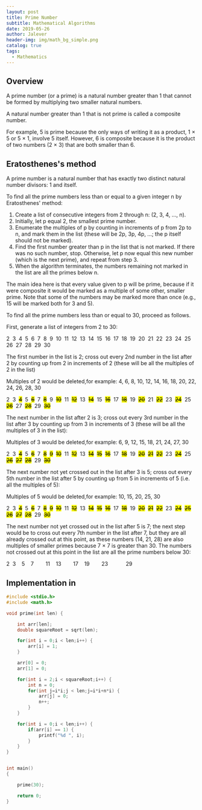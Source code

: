 ```yaml
---
layout: post
title: Prime Number
subtitle: Mathematical Algorithms
date: 2019-05-26
author: Jalever
header-img: img/math_bg_simple.png
catalog: true
tags:
  - Mathematics
---
```


## Overview
A prime number (or a prime) is a natural number greater than 1 that cannot be formed by multiplying two smaller natural numbers.

A natural number greater than 1 that is not prime is called a composite number.

For example, 5 is prime because the only ways of writing it as a product, 1 × 5 or 5 × 1, involve 5 itself. However, 6 is composite because it is the product of two numbers (2 × 3) that are both smaller than 6.

## Eratosthenes's method
A prime number is a natural number that has exactly two distinct natural number divisors: 1 and itself.

To find all the prime numbers less than or equal to a given integer n by Eratosthenes' method:

1. Create a list of consecutive integers from 2 through n: (2, 3, 4, ..., n).
2. Initially, let p equal 2, the smallest prime number.
3. Enumerate the multiples of p by counting in increments of p from 2p to n, and mark them in the list (these will be 2p, 3p, 4p, ...; the p itself should not be marked).
4. Find the first number greater than p in the list that is not marked. If there was no such number, stop. Otherwise, let p now equal this new number (which is the next prime), and repeat from step 3.
5. When the algorithm terminates, the numbers remaining not marked in the list are all the primes below n.

The main idea here is that every value given to p will be prime, because if it were composite it would be marked as a multiple of some other, smaller prime. Note that some of the numbers may be marked more than once (e.g., 15 will be marked both for 3 and 5).

To find all the prime numbers less than or equal to 30, proceed as follows.

First, generate a list of integers from 2 to 30:
<p>
2&nbsp;
3&nbsp;
4&nbsp;
5&nbsp;
6&nbsp;
7&nbsp;
8&nbsp;
9&nbsp;
10&nbsp;
11&nbsp;
12&nbsp;
13&nbsp;
14&nbsp;
15&nbsp;
16&nbsp;
17&nbsp;
18&nbsp;
19&nbsp;
20&nbsp;
21&nbsp;
22&nbsp;
23&nbsp;
24&nbsp;
25&nbsp;
26&nbsp;
27&nbsp;
28&nbsp;
29&nbsp;
30&nbsp;
</p>

The first number in the list is 2; cross out every 2nd number in the list after 2 by counting up from 2 in increments of 2 (these will be all the multiples of 2 in the list)

Multiples of 2 would be deleted,for example: 4, 6, 8, 10, 12, 14, 16, 18, 20, 22, 24, 26, 28, 30
<p>
2&nbsp;
3&nbsp;
<mark><del>4</del></mark>&nbsp;
5&nbsp;
<mark><del>6</del></mark>&nbsp;
7&nbsp;
<mark><del>8</del></mark>&nbsp;
9&nbsp;
<mark><del>10</del></mark>&nbsp;
11&nbsp;
<mark><del>12</del></mark>&nbsp;
13&nbsp;
<mark><del>14</del></mark>&nbsp;
15&nbsp;
<mark><del>16</del></mark>&nbsp;
17&nbsp;
<mark><del>18</del></mark>&nbsp;
19&nbsp;
<mark><del>20</del></mark>&nbsp;
21&nbsp;
<mark><del>22</del></mark>&nbsp;
23&nbsp;
<mark><del>24</del></mark>&nbsp;
25&nbsp;
<mark><del>26</del></mark>&nbsp;
27&nbsp;
<mark><del>28</del></mark>&nbsp;
29&nbsp;
<mark><del>30</del></mark>&nbsp;
</p>

The next number in the list after 2 is 3; cross out every 3rd number in the list after 3 by counting up from 3 in increments of 3 (these will be all the multiples of 3 in the list):

Multiples of 3 would be deleted,for example: 6, 9, 12, 15, 18, 21, 24, 27, 30
<p>
2&nbsp;
3&nbsp;
<mark><del>4</del></mark>&nbsp;
5&nbsp;
<mark><del>6</del></mark>&nbsp;
7&nbsp;
<mark><del>8</del></mark>&nbsp;
<mark><del>9</del></mark>&nbsp;
<mark><del>10</del></mark>&nbsp;
11&nbsp;
<mark><del>12</del></mark>&nbsp;
13&nbsp;
<mark><del>14</del></mark>&nbsp;
<mark><del>15</del></mark>&nbsp;
<mark><del>16</del></mark>&nbsp;
17&nbsp;
<mark><del>18</del></mark>&nbsp;
19&nbsp;
<mark><del>20</del></mark>&nbsp;
<mark><del>21</del></mark>&nbsp;
<mark><del>22</del></mark>&nbsp;
23&nbsp;
<mark><del>24</del></mark>&nbsp;
25&nbsp;
<mark><del>26</del></mark>&nbsp;
<mark><del>27</del></mark>&nbsp;
<mark><del>28</del></mark>&nbsp;
29&nbsp;
<mark><del>30</del></mark>&nbsp;
</p>

The next number not yet crossed out in the list after 3 is 5; cross out every 5th number in the list after 5 by counting up from 5 in increments of 5 (i.e. all the multiples of 5):

Multiples of 5 would be deleted,for example: 10, 15, 20, 25, 30
<p>
2&nbsp;
3&nbsp;
<mark><del>4</del></mark>&nbsp;
5&nbsp;
<mark><del>6</del></mark>&nbsp;
7&nbsp;
<mark><del>8</del></mark>&nbsp;
<mark><del>9</del></mark>&nbsp;
<mark><del>10</del></mark>&nbsp;
11&nbsp;
<mark><del>12</del></mark>&nbsp;
13&nbsp;
<mark><del>14</del></mark>&nbsp;
<mark><del>15</del></mark>&nbsp;
<mark><del>16</del></mark>&nbsp;
17&nbsp;
<mark><del>18</del></mark>&nbsp;
19&nbsp;
<mark><del>20</del></mark>&nbsp;
<mark><del>21</del></mark>&nbsp;
<mark><del>22</del></mark>&nbsp;
23&nbsp;
<mark><del>24</del></mark>&nbsp;
<mark><del>25</del></mark>&nbsp;
<mark><del>26</del></mark>&nbsp;
<mark><del>27</del></mark>&nbsp;
<mark><del>28</del></mark>&nbsp;
29&nbsp;
<mark><del>30</del></mark>&nbsp;
</p>

The next number not yet crossed out in the list after 5 is 7; the next step would be to cross out every 7th number in the list after 7, but they are all already crossed out at this point, as these numbers (14, 21, 28) are also multiples of smaller primes because 7 × 7 is greater than 30. The numbers not crossed out at this point in the list are all the prime numbers below 30:

<p>
2&nbsp;
3&nbsp;
&nbsp;
5&nbsp;
&nbsp;
7&nbsp;
&nbsp;
&nbsp;
&nbsp;
11&nbsp;
&nbsp;
13&nbsp;
&nbsp;
&nbsp;
&nbsp;
17&nbsp;
&nbsp;
19&nbsp;
&nbsp;
&nbsp;
&nbsp;
23&nbsp;
&nbsp;
&nbsp;
&nbsp;
&nbsp;
&nbsp;
29&nbsp;
&nbsp;
</p>

## Implementation in
```c
#include <stdio.h>
#include <math.h>

void prime(int len) {

    int arr[len];
    double squareRoot = sqrt(len);

    for(int i = 0;i < len;i++) {
        arr[i] = 1;
    }

    arr[0] = 0;
    arr[1] = 0;

    for(int i = 2;i < squareRoot;i++) {
        int n = 0;
        for(int j=i*i;j < len;j=i*i+n*i) {
            arr[j] = 0;
          	n++;
        }
    }

    for(int i = 0;i < len;i++) {
        if(arr[i] == 1) {
            printf("%d ", i);
        }
    }
}


int main()
{

    prime(30);

    return 0;
}
```
